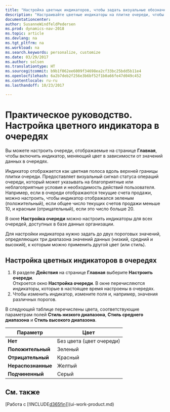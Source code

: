 ```yaml
---
title: "Настройка цветных индикаторов, чтобы задать визуальные обозначения действий очереди"
description: "Настраивайте цветные индикаторы на плитке очереди, чтобы установить индивидуальные обозначения действий очереди."
documentationcenter: 
author: SusanneWindfeldPedersen
ms.prod: dynamics-nav-2018
ms.topic: article
ms.devlang: na
ms.tgt_pltfrm: na
ms.workload: na
ms.search.keywords: personalize, customize
ms.date: 03/29/2017
ms.author: solsen
ms.translationtype: HT
ms.sourcegitcommit: b9b1f062ee6009f34698ea2cf33bc25bdd5b11e4
ms.openlocfilehash: 6a2b7deb2f256e3b6bf52f1b0a66fe47d049c452
ms.contentlocale: ru-ru
ms.lasthandoff: 10/23/2017

---
```

# <a name="how-to-set-up-a-colored-indicator-on-cues"></a>Практическое руководство. Настройка цветного индикатора в очередях
Вы можете настроить очереди, отображаемые на странице **Главная**, чтобы включить индикатор, меняющий цвет в зависимости от значений данных в очередях.

Индикатор отображается как цветная полоса вдоль верхней границы плитки очереди. Предоставляет визуальный сигнал статуса операций очереди, который может указывать на благоприятные или неблагоприятные условия и необходимость действий пользователя. Например, если в очереди отображаются текущие счета продажи, можно настроить, чтобы индикатор отображался зеленым (положительный), если общее число текущих счетов продажи меньше 10, и красным (отрицательный), если это число больше 20.

В окне **Настройка очереди** можно настроить индикаторы для всех очередей, доступных в базе данных организации.

Для настройки индикатора нужно задать до двух пороговых значений, определяющих три диапазона значений данных (низкий, средний и высокий), к которым можно применить другой цвет (или стиль).

## <a name="to-set-up-colored-indicators-on-cues"></a>Настройка цветных индикаторов в очередях
1. В разделе **Действия** на странице **Главная** выберите **Настроить очереди**.  
   Откроется окно **Настройка очереди**. В окне перечисляются индикаторы, которые в настоящее время настроены в очередях.
2. Чтобы изменить индикатор, измените поля и, например, значения различных порогов.  

В следующей таблице перечислены цвета, соответствующие параметрам полей **Стиль низкого диапазона**, **Стиль среднего диапазона** и **Стиль высокого диапазона**.

| Параметр | Цвет |
| --- | --- |
| **Нет** |Без цвета (цвет очереди)|
| **Положительный** |Зеленый |
| **Отрицательный** |Красный |
| **Нераспознанные** |Желтый |
| **Подчиненный** |Серый |

## <a name="see-also"></a>См. также
[Работа с [!INCLUDE[d365fin](includes/d365fin_md.md)]](ui-work-product.md)

